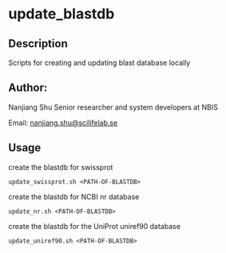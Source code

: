 # update_blastdb

## Description

Scripts for creating and updating blast database locally

## Author:

Nanjiang Shu
Senior researcher and system developers at NBIS

Email: nanjiang.shu@scilifelab.se


## Usage

create the blastdb for swissprot

    update_swissprot.sh <PATH-OF-BLASTDB>


create the blastdb for NCBI nr database

    update_nr.sh <PATH-OF-BLASTDB>

create the blastdb for the UniProt uniref90 database

    update_uniref90.sh <PATH-OF-BLASTDB>



